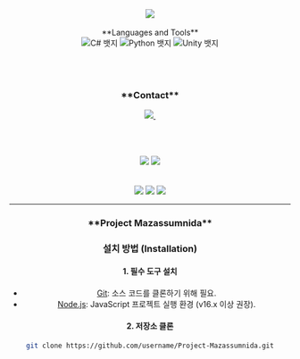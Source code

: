 <div align="center">
  <img src="https://capsule-render.vercel.app/api?type=waving&color=0:ed9d0b,100:f94001&height=240&section=header&text=Hello%20👋%20Nice%20to%20meet%20you!&fontSize=32&animation=fadeIn&fontAlignY=40&fontColor=ffffff"/>
<br>
<br>
<div align="center">
  **Languages and Tools**
  <div class="badge-container">
    <img src="https://img.shields.io/badge/C%23-239120?style=for-the-badge&logo=c-sharp&logoColor=white" alt="C# 뱃지">
    <img src="https://img.shields.io/badge/Python-3776AB?style=for-the-badge&logo=python&logoColor=white" alt="Python 뱃지">
    <img src="https://img.shields.io/badge/Unity-000000?style=for-the-badge&logo=unity&logoColor=white" alt="Unity 뱃지">
  </div>
</div>
<br>
<br>
<br>


<h3 align="center">**Contact**</h3>
<div align="center">
  </a>
  <a href="mailto:daehyun071203@gmail.com">
    <img
      src="https://img.shields.io/badge/daehyun071203@gmail.com-D14836?style=for-the-badge&logo=gmail&logoColor=white"/>&nbsp
  </a>
</div>

##

<br>
<br>
<div align="center">
  <img src="https://github-readme-stats.vercel.app/api?username=daehyun12345&show_icons=true&theme=synthwave">
  <img src="https://github-readme-stats.vercel.app/api/top-langs/?username=daehyun12345&layout=compact&theme=synthwave">
<br>
<br>
<br>
<div align="center">
    <img src="https://github-profile-summary-cards.vercel.app/api/cards/profile-details?username=daehyun12345&theme=radical" />
    <img src="http://github-profile-summary-cards.vercel.app/api/cards/repos-per-language?username=daehyun12345&theme=radical&exclude={exclude}" />
    <img src="http://github-profile-summary-cards.vercel.app/api/cards/stats?username=daehyun12345&theme=radical" />
</div>
<div align="center">


---

<h3 align="center">**Project Mazassumnida**</h3>

### 설치 방법 (Installation)

#### 1. **필수 도구 설치**
- [Git](https://git-scm.com/downloads): 소스 코드를 클론하기 위해 필요.
- [Node.js](https://nodejs.org): JavaScript 프로젝트 실행 환경 (v16.x 이상 권장).

#### 2. **저장소 클론**
```bash
git clone https://github.com/username/Project-Mazassumnida.git
